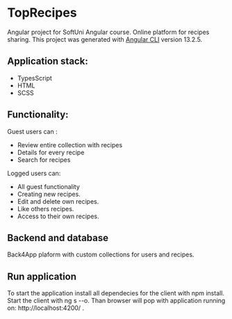 # TopRecipes
Angular project for SoftUni Angular course.
Online platform for recipes sharing.
This project was generated with [Angular CLI](https://github.com/angular/angular-cli) version 13.2.5.
## Application stack:
 - TypesScript
 - HTML
 - SCSS
## Functionality:
Guest users can :
 - Review entire collection with recipes
 - Details for every recipe
 - Search for recipes


Logged users can:
- All guest functionality
- Creating new recipes.
- Edit and delete own recipes.
- Like others recipes.
- Access to their own recipes.

## Backend and database
Back4App plaform with custom collections for users and recipes.

## Run application
To start the application install all dependecies for the client with npm install.
Start the client with ng s --o. Than browser will pop with application running on:
 http://localhost:4200/ .
